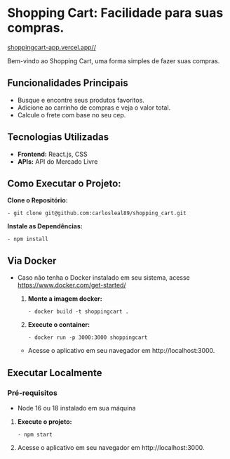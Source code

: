 # Shopping Cart: Facilidade para suas compras.

<a href='https://shoppingcart-app.vercel.app/'>shoppingcart-app.vercel.app//</a>

Bem-vindo ao Shopping Cart, uma forma simples de fazer suas compras.

## Funcionalidades Principais
- Busque e encontre seus produtos favoritos.
- Adicione ao carrinho de compras e veja o valor total.
- Calcule o frete com base no seu cep.

## Tecnologias Utilizadas
- **Frontend:** React.js, CSS
- **APIs:** API do Mercado Livre


## Como Executar o Projeto:
  **Clone o Repositório:**
  
    - git clone git@github.com:carlosleal89/shopping_cart.git

  **Instale as Dependências:**

    - npm install

## Via Docker
- Caso não tenha o Docker instalado em seu sistema, acesse https://www.docker.com/get-started/
  
  1. **Monte a imagem docker:**
     
         - docker build -t shoppingcart .
    
  2. **Execute o container:**
     
         - docker run -p 3000:3000 shoppingcart
     
    - Acesse o aplicativo em seu navegador em http://localhost:3000.

## Executar Localmente

  ### Pré-requisitos
  - Node 16 ou 18 instalado em sua máquina   

   1. **Execute o projeto:**
      
          - npm start
      
   2. Acesse o aplicativo em seu navegador em http://localhost:3000.


